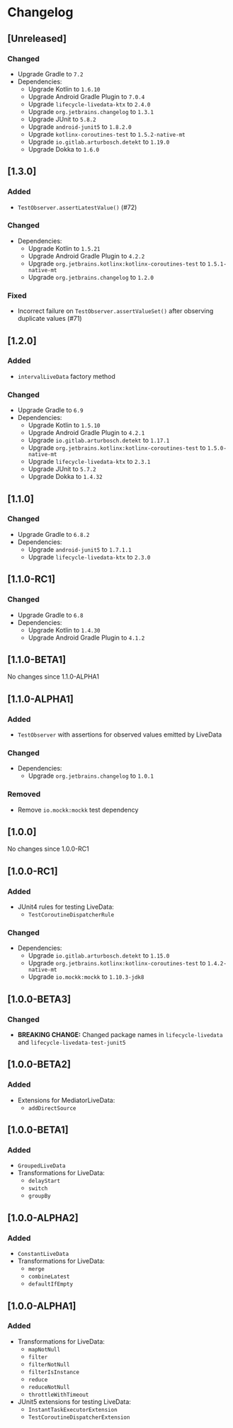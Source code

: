 # Changelog

## [Unreleased]
### Changed
- Upgrade Gradle to `7.2`
- Dependencies:
  - Upgrade Kotlin to `1.6.10`
  - Upgrade Android Gradle Plugin to `7.0.4`
  - Upgrade `lifecycle-livedata-ktx` to `2.4.0`
  - Upgrade `org.jetbrains.changelog` to `1.3.1`
  - Upgrade JUnit to `5.8.2`
  - Upgrade `android-junit5` to `1.8.2.0`
  - Upgrade `kotlinx-coroutines-test` to `1.5.2-native-mt`
  - Upgrade `io.gitlab.arturbosch.detekt` to `1.19.0`
  - Upgrade Dokka to `1.6.0`

## [1.3.0]
### Added
- `TestObserver.assertLatestValue()` (#72)

### Changed
- Dependencies:
  - Upgrade Kotlin to `1.5.21`
  - Upgrade Android Gradle Plugin to `4.2.2`
  - Upgrade `org.jetbrains.kotlinx:kotlinx-coroutines-test` to `1.5.1-native-mt`
  - Upgrade `org.jetbrains.changelog` to `1.2.0`

### Fixed
- Incorrect failure on `TestObserver.assertValueSet()` after observing duplicate values (#71)

## [1.2.0]
### Added
- `intervalLiveData` factory method

### Changed
- Upgrade Gradle to `6.9`
- Dependencies:
  - Upgrade Kotlin to `1.5.10`
  - Upgrade Android Gradle Plugin to `4.2.1`
  - Upgrade `io.gitlab.arturbosch.detekt` to `1.17.1`
  - Upgrade `org.jetbrains.kotlinx:kotlinx-coroutines-test` to `1.5.0-native-mt`
  - Upgrade `lifecycle-livedata-ktx` to `2.3.1`
  - Upgrade JUnit to `5.7.2`
  - Upgrade Dokka to `1.4.32`

## [1.1.0]
### Changed
- Upgrade Gradle to `6.8.2`
- Dependencies:
  - Upgrade `android-junit5` to `1.7.1.1`
  - Upgrade `lifecycle-livedata-ktx` to `2.3.0`

## [1.1.0-RC1]
### Changed
- Upgrade Gradle to `6.8`
- Dependencies:
  - Upgrade Kotlin to `1.4.30`
  - Upgrade Android Gradle Plugin to `4.1.2`

## [1.1.0-BETA1]
No changes since 1.1.0-ALPHA1

## [1.1.0-ALPHA1]
### Added
- `TestObserver` with assertions for observed values emitted by LiveData

### Changed
- Dependencies:
  - Upgrade `org.jetbrains.changelog` to `1.0.1`

### Removed
- Remove `io.mockk:mockk` test dependency

## [1.0.0]
No changes since 1.0.0-RC1

## [1.0.0-RC1]
### Added
- JUnit4 rules for testing LiveData:
  - `TestCoroutineDispatcherRule`

### Changed
- Dependencies:
  - Upgrade `io.gitlab.arturbosch.detekt` to `1.15.0`
  - Upgrade `org.jetbrains.kotlinx:kotlinx-coroutines-test` to `1.4.2-native-mt`
  - Upgrade `io.mockk:mockk` to `1.10.3-jdk8`

## [1.0.0-BETA3]
### Changed
- **BREAKING CHANGE:** Changed package names in `lifecycle-livedata` and `lifecycle-livedata-test-junit5`

## [1.0.0-BETA2]
### Added
- Extensions for MediatorLiveData:
  - `addDirectSource`

## [1.0.0-BETA1]
### Added
- `GroupedLiveData`
- Transformations for LiveData:
  - `delayStart`
  - `switch`
  - `groupBy`

## [1.0.0-ALPHA2]
### Added
- `ConstantLiveData`
- Transformations for LiveData:
  - `merge`
  - `combineLatest`
  - `defaultIfEmpty`

## [1.0.0-ALPHA1]
### Added
- Transformations for LiveData:
  - `mapNotNull`
  - `filter`
  - `filterNotNull`
  - `filterIsInstance`
  - `reduce`
  - `reduceNotNull`
  - `throttleWithTimeout`
- JUnit5 extensions for testing LiveData:
  - `InstantTaskExecutorExtension`
  - `TestCoroutineDispatcherExtension`
